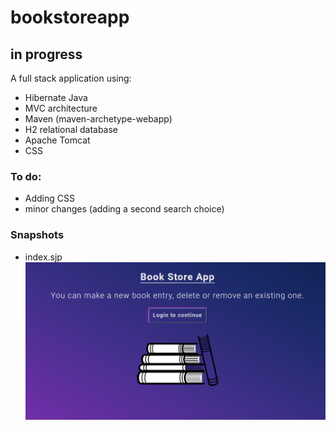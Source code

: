 # bookstoreapp

## in progress

A full stack application using:

- Hibernate Java
- MVC architecture
- Maven (maven-archetype-webapp)
- H2 relational database
- Apache Tomcat
- CSS

### To do:

- Adding CSS
- minor changes (adding a second search choice)

### Snapshots

- index.sjp
  ![My Image](snapshots\index-snapshot.png 'home page')
